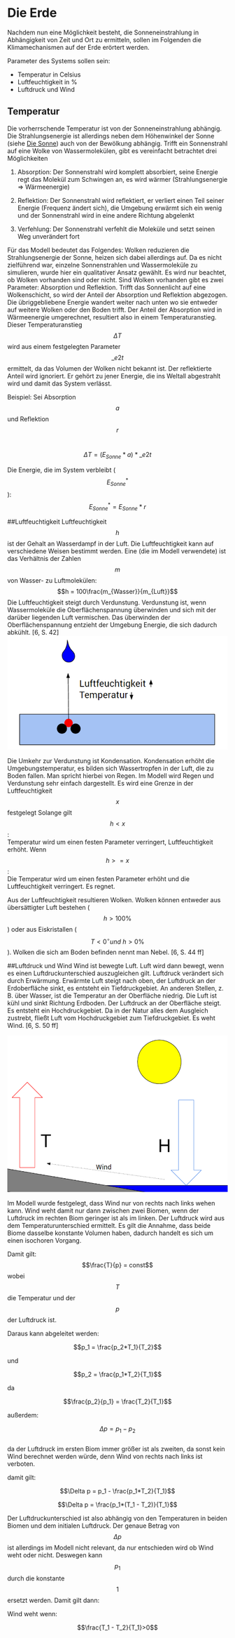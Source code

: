 # Die Erde

Nachdem nun eine Möglichkeit besteht, die Sonneneinstrahlung in Abhängigkeit von Zeit und Ort zu ermitteln, sollen im Folgenden die Klimamechanismen auf der Erde erörtert werden.

Parameter des Systems sollen sein: 
- Temperatur in Celsius
- Luftfeuchtigkeit in %
- Luftdruck und Wind


## Temperatur
Die vorherrschende Temperatur ist von der Sonneneinstrahlung abhängig. Die Strahlungsenergie ist allerdings neben dem Höhenwinkel der Sonne (siehe [Die Sonne](die_sonne.md)) auch von der Bewölkung abhängig.
Trifft ein Sonnenstrahl auf eine Wolke von Wassermolekülen, gibt es vereinfacht betrachtet drei Möglichkeiten
1. Absorption: Der Sonnenstrahl wird komplett absorbiert, seine Energie regt das Molekül zum Schwingen an, es wird wärmer (Strahlungsenergie => Wärmeenergie)

2. Reflektion: Der Sonnenstrahl wird reflektiert, er verliert einen Teil seiner Energie (Frequenz ändert sich), die Umgebung erwärmt sich ein wenig und der Sonnenstrahl wird in eine andere Richtung abgelenkt

3. Verfehlung: Der Sonnenstrahl verfehlt die Moleküle und setzt seinen Weg unverändert fort


Für das Modell bedeutet das Folgendes: Wolken reduzieren die Strahlungsenergie der Sonne, heizen sich dabei allerdings auf.
Da es nicht zielführend war, einzelne Sonnenstrahlen und Wassermoleküle zu simulieren, wurde hier ein qualitativer Ansatz gewählt. Es wird nur beachtet, ob Wolken vorhanden sind oder nicht. Sind Wolken vorhanden gibt es zwei Parameter: Absorption und Reflektion. Trifft das Sonnenlicht auf eine Wolkenschicht, so wird der Anteil der Absorption und Reflektion abgezogen. Die übriggebliebene Energie wandert weiter nach unten wo sie entweder auf weitere Wolken oder den Boden trifft. Der Anteil der Absorption wird in Wärmeenergie umgerechnet, resultiert also in einem Temperaturanstieg.
Dieser Temperaturanstieg $$\Delta T$$ wird aus einem festgelegten Parameter $$\_e2t$$ ermittelt, da das Volumen der Wolken nicht bekannt ist. Der reflektierte Anteil wird ignoriert. Er gehört zu jener Energie, die ins Weltall abgestrahlt wird und damit das System verlässt.

Beispiel:
Sei Absorption $$a$$ und Reflektion $$r$$<br/>

$$\Delta T = (E_{Sonne} * a) * \_e2t$$

Die Energie, die im System verbleibt ($$E_{Sonne}^*$$):<br/>
$$E_{Sonne}^* = E_{Sonne} * r$$


##Luftfeuchtigkeit
Luftfeuchtigkeit $$h$$ ist der Gehalt an Wasserdampf in der Luft. Die Luftfeuchtigkeit kann auf verschiedene Weisen bestimmt werden. Eine (die im Modell verwendete) ist das Verhältnis der Zahlen $$m$$ von Wasser- zu Luftmolekülen:
$$h = 100\frac{m_{Wasser}}{m_{Luft}}$$
Die Luftfeuchtigkeit steigt durch Verdunstung. Verdunstung ist, wenn Wassermoleküle die Oberflächenspannung überwinden und sich mit der darüber liegenden Luft vermischen. Das überwinden der Oberflächenspannung entzieht der Umgebung Energie, die sich dadurch abkühlt. [6, S. 42]
![Ein Wassermolekül durchbricht die Wasseroberfläche. Luftfeuchtigkeit steigt, Temperatur sinkt.](verdunstung.PNG)

Die Umkehr zur Verdunstung ist Kondensation. Kondensation erhöht die Umgebungstemperatur, es bilden sich Wassertropfen in der Luft, die zu Boden fallen. Man spricht hierbei von Regen.
Im Modell wird Regen und Verdunstung sehr einfach dargestellt. Es wird eine Grenze in der Luftfeuchtigkeit $$ x $$ festgelegt
Solange gilt $$ h<x $$: <br/>Temperatur wird um einen festen Parameter verringert, Luftfeuchtigkeit erhöht.
Wenn $$ h>=x $$:<br/>Die Temperatur wird um einen festen Parameter erhöht und die Luftfeuchtigkeit verringert. Es regnet.

Aus der Luftfeuchtigkeit resultieren Wolken. Wolken können entweder aus übersättigter Luft bestehen ($$ h > 100 \% $$) oder aus Eiskristallen ($$T<0^\circ und\ h>0 \% $$). Wolken die sich am Boden befinden nennt man Nebel. [6, S. 44 ff]


##Luftdruck und Wind
Wind ist bewegte Luft. Luft wird dann bewegt, wenn es einen Luftdruckunterschied auszugleichen gilt. Luftdruck verändert sich durch Erwärmung. Erwärmte Luft steigt nach oben, der Luftdruck an der Erdoberfläche sinkt, es entsteht ein Tiefdruckgebiet.
An anderen Stellen, z. B. über Wasser, ist die Temperatur an der Oberfläche niedrig. Die Luft ist kühl und sinkt Richtung Erdboden. Der Luftdruck an der Oberfläche steigt. Es entsteht ein Hochdruckgebiet.
Da in der Natur alles dem Ausgleich zustrebt, fließt Luft vom Hochdruckgebiet zum Tiefdruckgebiet. Es weht Wind. [6, S. 50 ff]

![](luftdruck.PNG)

Im Modell wurde festgelegt, dass Wind nur von rechts nach links wehen kann. Wind weht damit nur dann zwischen zwei Biomen, wenn der Luftdruck im rechten Biom geringer ist als im linken. 
Der Luftdruck wird aus dem Temperaturunterschied ermittelt.
Es gilt die Annahme, dass beide Biome dasselbe konstante Volumen haben, dadurch handelt es sich um einen isochoren Vorgang. 

Damit gilt: $$\frac{T}{p} = const$$ wobei $$T$$ die Temperatur und der $$p$$ der Luftdruck ist.

Daraus kann abgeleitet werden:

$$p_1 = \frac{p_2*T_1}{T_2}$$

und

$$p_2 = \frac{p_1*T_2}{T_1}$$

da 

$$\frac{p_2}{p_1} = \frac{T_2}{T_1}$$

außerdem:

$$\Delta p = p_1 - p_2 $$ <br/>
da der Luftdruck im ersten Biom immer größer ist als zweiten, da sonst kein Wind berechnet werden würde, denn Wind von rechts nach links ist verboten.

damit gilt:

$$\Delta p = p_1 - \frac{p_1*T_2}{T_1}$$

$$\Delta p = \frac{p_1*(T_1 - T_2)}{T_1}$$

Der Luftdruckunterschied ist also abhängig von den Temperaturen in beiden Biomen und dem initialen Luftdruck. Der genaue Betrag von $$\Delta p$$ ist allerdings im Modell nicht relevant, da nur entschieden wird ob Wind weht oder nicht. Deswegen kann $$p_1$$ durch die konstante $$1$$ ersetzt werden. Damit gilt dann:

Wind weht wenn:

$$\frac{T_1 - T_2}{T_1}>0$$




